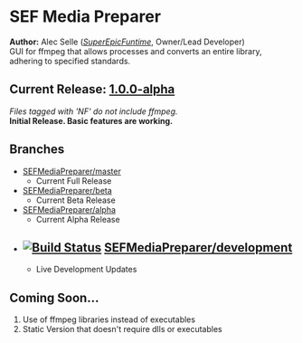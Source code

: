 # SEF Media Preparer
**Author:** Alec Selle ([*SuperEpicFuntime*](https://superepicfuntime.com), Owner/Lead Developer)<br/>
GUI for ffmpeg that allows processes and converts an entire library, adhering to specified standards.

## Current Release: [1.0.0-alpha](https://github.com/alecselle/sefmediapreparer/releases)
*Files tagged with 'NF' do not include ffmpeg.*<br/>
**Initial Release. Basic features are working.**

## Branches
- [SEFMediaPreparer/master](https://github.com/alecselle/sefmediapreparer/tree/master)
    - Current Full Release
- [SEFMediaPreparer/beta](https://github.com/alecselle/sefmediapreparer/tree/beta)
    - Current Beta Release
- [SEFMediaPreparer/alpha](https://github.com/alecselle/sefmediapreparer/tree/alpha)
    - Current Alpha Release
- [![Build Status](http://dev.alecselle.com:8080/job/SEF%20Media%20Preparer/badge/icon)](http://dev.alecselle.com:8080/job/SEF%20Media%20Preparer/) [SEFMediaPreparer/development](https://github.com/alecselle/sefmediapreparer/tree/development)
    -
	- Live Development Updates

## Coming Soon...
1. Use of ffmpeg libraries instead of executables
2. Static Version that doesn't require dlls or executables

